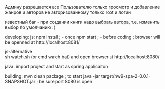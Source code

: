 Админу разрешается все
Пользователю только просмотр и добавление жанров и авторов
не авторизованному только root и логин

известный баг - при создании книги надо выбрать автора, т.е. изменить выбор по умолчанию :(

developing: 
  js:
	npm install ; - once
	npm start   ; - before coding
	; browser will be openned at http://localhost:8081/ 
	
  js-alternative 	
	sh watch.sh (or cmd watch.bat) and open browser at http://localhost:8080/
	 
  java: 
    import project and start as spring applicaiton

building:
  mvn clean package ; to start java -jar target/hw9-spa-2-0.0.1-SNAPSHOT.jar ; be sure port 8080 is open
  	
